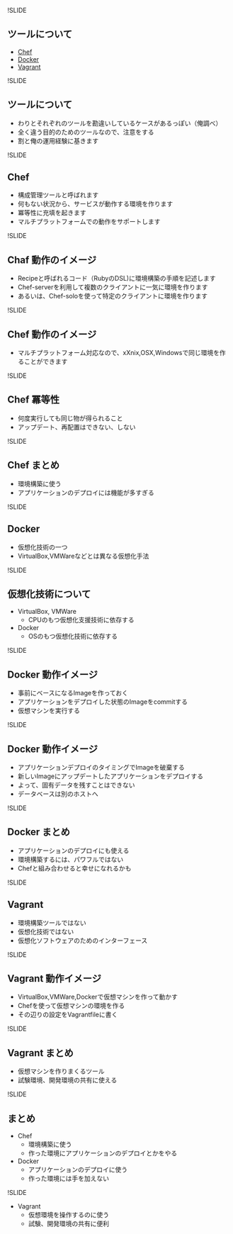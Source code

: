 !SLIDE

## ツールについて

 - [Chef](http://www.getchef.com/chef/)
 - [Docker](https://www.docker.io/)
 - [Vagrant](http://www.vagrantup.com/)

!SLIDE

## ツールについて

 - わりとそれぞれのツールを勘違いしているケースがあるっぽい（俺調べ）
 - 全く違う目的のためのツールなので、注意をする
 - 割と俺の運用経験に基きます

!SLIDE

## Chef

 - 構成管理ツールと呼ばれます
 - 何もない状況から、サービスが動作する環境を作ります
 - 冪等性に充填を起きます
 - マルチプラットフォームでの動作をサポートします

!SLIDE

## Chaf 動作のイメージ

 - Recipeと呼ばれるコード（RubyのDSL)に環境構築の手順を記述します
 - Chef-serverを利用して複数のクライアントに一気に環境を作ります
 - あるいは、Chef-soloを使って特定のクライアントに環境を作ります

!SLIDE

## Chef 動作のイメージ
 
 - マルチプラットフォーム対応なので、xXnix,OSX,Windowsで同じ環境を作ることができます

!SLIDE

## Chef 冪等性

 - 何度実行しても同じ物が得られること
 - アップデート、再配置はできない、しない

!SLIDE

## Chef まとめ

 - 環境構築に使う
 - アプリケーションのデプロイには機能が多すぎる

!SLIDE

## Docker

 - 仮想化技術の一つ
 - VirtualBox,VMWareなどとは異なる仮想化手法

!SLIDE

## 仮想化技術について

 - VirtualBox, VMWare
     - CPUのもつ仮想化支援技術に依存する
 - Docker
     - OSのもつ仮想化技術に依存する

!SLIDE

## Docker 動作イメージ

 - 事前にベースになるImageを作っておく
 - アプリケーションをデプロイした状態のImageをcommitする
 - 仮想マシンを実行する

!SLIDE

## Docker 動作イメージ

 - アプリケーションデプロイのタイミングでImageを破棄する
 - 新しいImageにアップデートしたアプリケーションをデプロイする
 - よって、固有データを残すことはできない
 - データベースは別のホストへ

!SLIDE

## Docker まとめ

 - アプリケーションのデプロイにも使える
 - 環境構築するには、パワフルではない
 - Chefと組み合わせると幸せになれるかも

!SLIDE

## Vagrant

 - 環境構築ツールではない
 - 仮想化技術ではない
 - 仮想化ソフトウェアのためのインターフェース

!SLIDE

## Vagrant 動作イメージ

 - VirtualBox,VMWare,Dockerで仮想マシンを作って動かす
 - Chefを使って仮想マシンの環境を作る
 - その辺りの設定をVagrantfileに書く

!SLIDE

## Vagrant まとめ

 - 仮想マシンを作りまくるツール
 - 試験環境、開発環境の共有に使える

!SLIDE

## まとめ

 - Chef
     - 環境構築に使う
     - 作った環境にアプリケーションのデプロイとかをやる
 - Docker
     - アプリケーションのデプロイに使う
     - 作った環境には手を加えない

!SLIDE

 - Vagrant
     - 仮想環境を操作するのに使う
     - 試験、開発環境の共有に便利